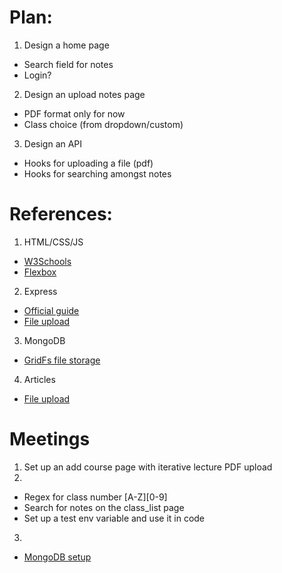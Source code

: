 # Plan:
1. Design a home page
  * Search field for notes
  * Login?
2. Design an upload notes page
  * PDF format only for now
  * Class choice (from dropdown/custom)
3. Design an API
  * Hooks for uploading a file (pdf)
  * Hooks for searching amongst notes
# References:
1. HTML/CSS/JS
  * [W3Schools](https://www.w3schools.com/)
  * [Flexbox](https://css-tricks.com/snippets/css/a-guide-to-flexbox/)
2. Express
  * [Official guide](https://expressjs.com/en/guide/routing.html)
  * [File upload](https://www.npmjs.com/package/express-fileupload)
3. MongoDB
  * [GridFs file storage](https://docs.mongodb.com/manual/core/gridfs/)
4. Articles
  * [File upload](https://medium.com/@TheJesseLewis/how-to-make-a-basic-html-form-file-upload-using-multer-in-an-express-node-js-app-16dac2476610)
# Meetings
1. Set up an add course page with iterative lecture PDF upload
2. 
  * Regex for class number [A-Z][0-9]
  * Search for notes on the class_list page
  * Set up a test env variable and use it in code
3. 
  * [MongoDB setup](https://www.tutorialspoint.com/mongodb/)

